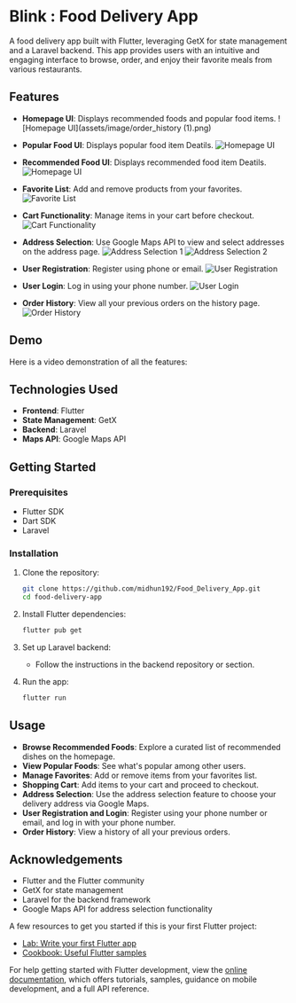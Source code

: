 # Blink : Food Delivery App

A food delivery app built with Flutter, leveraging GetX for state management and a Laravel backend. This app provides users with an intuitive and engaging interface to browse, order, and enjoy their favorite meals from various restaurants.

## Features

- **Homepage UI**: Displays recommended foods and popular food items.
  ![Homepage UI](assets/image/order_history (1).png)
  
- **Popular Food UI**: Displays  popular food item Deatils.
  ![Homepage UI](assets/image/homepage_ui.png)

- **Recommended Food UI**: Displays  recommended food item Deatils.
  ![Homepage UI](assets/image/homepage_ui.png)

- **Favorite List**: Add and remove products from your favorites.
  ![Favorite List](assets/image/favorite_list.png)

- **Cart Functionality**: Manage items in your cart before checkout.
  ![Cart Functionality](assets/image/cart_functionality.png)

- **Address Selection**: Use Google Maps API to view and select addresses on the address page.
  ![Address Selection 1](assets/image/address_selection_1.png)
  ![Address Selection 2](assets/image/address_selection_2.png)

- **User Registration**: Register using phone or email.
  ![User Registration](assets/image/user_registration.png)

- **User Login**: Log in using your phone number.
  ![User Login](assets/image/user_login.png)

- **Order History**: View all your previous orders on the history page.
  ![Order History](assets/image/order_history.png)

## Demo

Here is a video demonstration of all the features:



## Technologies Used

- **Frontend**: Flutter
- **State Management**: GetX
- **Backend**: Laravel
- **Maps API**: Google Maps API

## Getting Started

### Prerequisites

- Flutter SDK
- Dart SDK
- Laravel

### Installation

1. Clone the repository:

    ```bash
    git clone https://github.com/midhun192/Food_Delivery_App.git
    cd food-delivery-app
    ```

2. Install Flutter dependencies:

    ```bash
    flutter pub get
    ```

3. Set up Laravel backend:

    - Follow the instructions in the backend repository or section.

4. Run the app:

    ```bash
    flutter run
    ```

## Usage

- **Browse Recommended Foods**: Explore a curated list of recommended dishes on the homepage.
- **View Popular Foods**: See what's popular among other users.
- **Manage Favorites**: Add or remove items from your favorites list.
- **Shopping Cart**: Add items to your cart and proceed to checkout.
- **Address Selection**: Use the address selection feature to choose your delivery address via Google Maps.
- **User Registration and Login**: Register using your phone number or email, and log in with your phone number.
- **Order History**: View a history of all your previous orders.

## Acknowledgements

- Flutter and the Flutter community
- GetX for state management
- Laravel for the backend framework
- Google Maps API for address selection functionality

A few resources to get you started if this is your first Flutter project:

- [Lab: Write your first Flutter app](https://docs.flutter.dev/get-started/codelab)
- [Cookbook: Useful Flutter samples](https://docs.flutter.dev/cookbook)

For help getting started with Flutter development, view the
[online documentation](https://docs.flutter.dev/), which offers tutorials,
samples, guidance on mobile development, and a full API reference.
